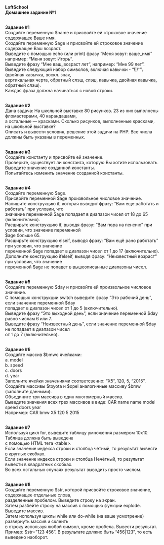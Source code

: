 **LoftSchool**<br>
**Домашнее задание №1**
<br>
<br>

**Задание #1**<br>
Создайте переменную $name и присвойте ей строковое значение содержащее Ваше имя.<br>
Создайте переменную $age и присвойте ей строковое значение содержащее Ваш возраст.<br>
Выведите с помощью echo (или print) фразу “Меня зовут: ваше_имя” например: “Меня зовут: Игорь”.<br>
Выведите фразу “Мне ваш_возраст лет”, например: “Мне 99 лет”.<br>
Выведите следующий набор символов, включая кавычки - “!|/’”\ (двойная кавычка, воскл. знак,<br> 
вертикальная черта, обратный слэш, слэш, кавычка, двойная кавычка, обратный слэш).<br>
Каждая фраза должна начинаться с новой строки.<br>
<br>

**Задание #2**<br>
Дана задача: На школьной выставке 80 рисунков. 23 из них выполнены фломастерами, 40 карандашами,<br> 
а остальные — красками. Сколько рисунков, выполненные красками, на школьной выставке?<br>
Описать и вывести условия, решение этой задачи на PHP. Все числа должны быть указаны в переменных.<br>
<br>

**Задание #3**<br>
Создайте константу и присвойте ей значение.<br>
Проверьте, существует ли константа, которую Вы хотите использовать.<br>
Выведите значение созданной константы.<br>
Попытайтесь изменить значение созданной константы.<br>
<br>

**Задание #4**<br>
Создайте переменную $age.<br>
Присвойте переменной $age произвольное числовое значение.<br>
Напишите конструкцию if, которая выводит фразу: “Вам еще работать и работать” при условии, что<br> 
значение переменной $age попадает в диапазон чисел от 18 до 65 (включительно).<br>
Расширьте конструкцию if, выводя фразу: “Вам пора на пенсию” при условии, что значение переменной<br> 
$age больше 65.<br>
Расширьте конструкцию elseif, выводя фразу: “Вам ещё рано работать” при условии, что значение<br> 
переменной $age попадает в диапазон чисел от 1 до 17 (включительно).<br>
Дополните конструкцию ifelseif, выводя фразу: “Неизвестный возраст” при условии, что значение<br> 
переменной $age не попадет в вышеописанные диапазоны чисел.<br>
<br>

**Задание #5**<br>
Создайте переменную $day и присвойте ей произвольное числовое значение.<br>
С помощью конструкции switch выведите фразу “Это рабочий день”, если значение переменной $day<br> 
попадает в диапазон чисел от 1 до 5 (включительно).<br>
Выведите фразу “Это выходной день”, если значение переменной $day равно числам 6 или 7.<br>
Выведите фразу “Неизвестный день”, если значение переменной $day не попадает в диапазон чисел<br> 
от 1 до 7 (включительно).<br>
<br>

**Задание #6**<br>
Создайте массив $bmw​с ячейками:<br> 
a. model <br>
b. speed <br>
c. doors <br>
d. year <br>
Заполните ячейки значениями соответсвенно: “X5”, 120, 5, “2015”.<br>
Создайте массивы $toyota и $opel аналогичные массиву $bmw (заполните данными).<br>
Объедините три массива в один многомерный массив.<br>
Выведите значения всех трех массивов в виде: CAR name name model speed doors year<br> 
Например: CAR bmw X5 120 5 2015<br>
<br>

**Задание #7**<br>
Используя цикл for, выведите таблицу умножения размером 10x10. Таблица должна быть выведена<br> 
с помощью HTML тега &lt;table&gt;.<br>
Если значение индекса строки и столбца чётный, то результат вывести в круглых скобках.<br> 
Если значение индекса строки и столбца Нечётный, то результат вывести в квадратных скобках.<br> 
Во всех остальных случаях результат выводить просто числом. <br>
<br>

**Задание #8**<br>
Создайте переменную $str, которой присвойте строковое значение, содержащее отдельные слова,<br> 
разделенные пробелом. Выведите строку на экран.<br>
Затем разбейте строку на массив с помощью функции explode​. Выведите массив.<br> 
Затем используя циклы while или do-while (на ваше усмотрение) развернуть массив и склеить<br> 
в строку используя любой символ, кроме пробела. Вывести результат.<br>
Пример: $str=”123 456”. В результате должно быть “456|123”, то есть выведено наоборот.<br>
<br>
